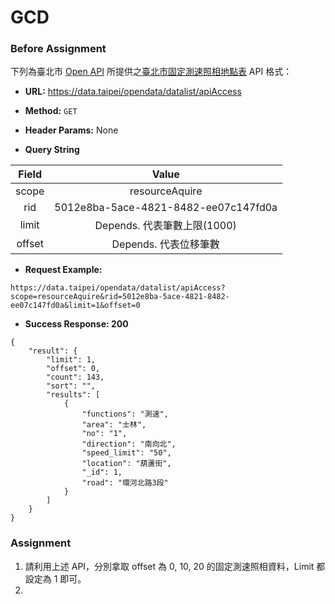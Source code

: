 # GCD

### Before Assignment

下列為臺北市 [Open API](https://data.taipei/#/) 所提供之[臺北市固定測速照相地點表](https://data.taipei/#/dataset/detail?id=745b8808-061f-4f5b-9a62-da1590c049a9) API 格式：

* **URL:** https://data.taipei/opendata/datalist/apiAccess

* **Method:** `GET`

* **Header Params:** None

* **Query String**

| Field | Value |
| :---: | :---: |
| scope | resourceAquire |
| rid | 5012e8ba-5ace-4821-8482-ee07c147fd0a |
| limit | Depends. 代表筆數上限(1000)|
| offset |  Depends. 代表位移筆數|

* **Request Example:**

```
https://data.taipei/opendata/datalist/apiAccess?scope=resourceAquire&rid=5012e8ba-5ace-4821-8482-ee07c147fd0a&limit=1&offset=0
```

* **Success Response: 200**

```
{
    "result": {
        "limit": 1,
        "offset": 0,
        "count": 143,
        "sort": "",
        "results": [
            {
                "functions": "測速",
                "area": "士林",
                "no": "1",
                "direction": "南向北",
                "speed_limit": "50",
                "location": "葫蘆街",
                "_id": 1,
                "road": "環河北路3段"
            }
        ]
    }
}
```

### Assignment

1. 請利用上述 API，分別拿取 offset 為 0, 10, 20 的固定測速照相資料，Limit 都設定為 1 即可。
2. 